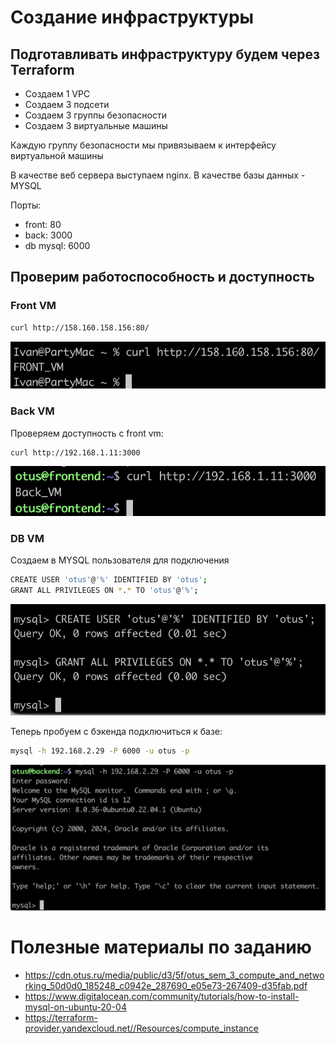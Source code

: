 # Создание инфраструктуры

## Подготавливать инфраструктуру будем через Terraform

- Создаем 1 VPC
- Создаем 3 подсети
- Создаем 3 группы безопасности
- Создаем 3 виртуальные машины

Каждую группу безопасности мы привязываем к интерфейсу виртуальной машины

В качестве веб сервера выступаем nginx.
В качестве базы данных - MYSQL

Порты:
- front: 80
- back: 3000
- db mysql: 6000

## Проверим работоспособность и доступность

### Front VM
```bash
curl http://158.160.158.156:80/
```
![Alt text](files/curl-front.png)

### Back VM
Проверяем доступность с front vm:
```bash
curl http://192.168.1.11:3000
```

![Alt text](files/curl-back.png)

### DB VM
Создаем в MYSQL пользователя для подключения

```bash
CREATE USER 'otus'@'%' IDENTIFIED BY 'otus';
GRANT ALL PRIVILEGES ON *.* TO 'otus'@'%';
```
![Alt text](files/mysql-user.png)

Теперь пробуем с бэкенда подключиться к базе:
```bash
mysql -h 192.168.2.29 -P 6000 -u otus -p
```
![Alt text](files/db-connect.png)

# Полезные материалы по заданию
- https://cdn.otus.ru/media/public/d3/5f/otus_sem_3_compute_and_networking_50d0d0_185248_c0942e_287690_e05e73-267409-d35fab.pdf
- https://www.digitalocean.com/community/tutorials/how-to-install-mysql-on-ubuntu-20-04
- https://terraform-provider.yandexcloud.net//Resources/compute_instance

